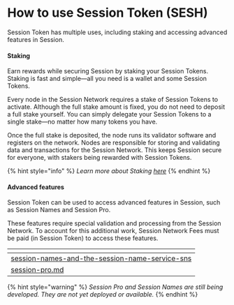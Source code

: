 # How to use Session Token (SESH)

Session Token has multiple uses, including staking and accessing advanced features in Session.

#### Staking

Earn rewards while securing Session by staking your Session Tokens. Staking is fast and simple—all you need is a wallet and some Session Tokens.&#x20;

Every node in the Session Network requires a stake of Session Tokens to activate. Although the full stake amount is fixed, you do not need to deposit a full stake yourself. You can simply delegate your Session Tokens to a single stake—no matter how many tokens you have.

Once the full stake is deposited, the node runs its validator software and registers on the network. Nodes are responsible for storing and validating data and transactions for the Session Network. This keeps Session secure for everyone, with stakers being rewarded with Session Tokens.

{% hint style="info" %}
_Learn more about Staking_ [_here_](../../session-network/staking/)
{% endhint %}

#### Advanced features

Session Token can be used to access advanced features in Session, such as Session Names and Session Pro.&#x20;

These features require special validation and processing from the Session Network. To account for this additional work, Session Network Fees must be paid (in Session Token) to access these features.&#x20;

<table data-view="cards"><thead><tr><th data-type="content-ref"></th></tr></thead><tbody><tr><td><a href="../../session-messenger/advanced-features/session-names-and-the-session-name-service-sns/">session-names-and-the-session-name-service-sns</a></td></tr><tr><td><a href="../../session-messenger/advanced-features/session-pro.md">session-pro.md</a></td></tr></tbody></table>

{% hint style="warning" %}
_Session Pro and Session Names are still being developed. They are not yet deployed or available._&#x20;
{% endhint %}
